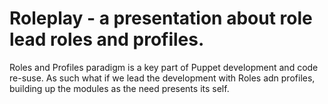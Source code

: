 Roleplay - a presentation about role lead roles and profiles.
============================

Roles and Profiles paradigm is a key part of Puppet development and code re-suse. As such what if we lead the development with Roles adn profiles, building up the modules as the need presents its self. 

